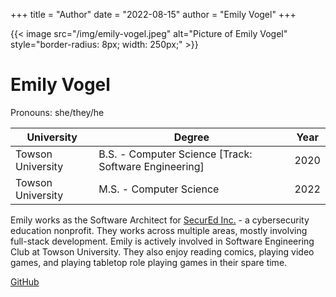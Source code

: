 +++
title = "Author"
date = "2022-08-15"
author = "Emily Vogel"
+++

{{< image src="/img/emily-vogel.jpeg" alt="Picture of Emily Vogel" style="border-radius: 8px; width: 250px;" >}}

# Emily Vogel

Pronouns: she/they/he

| University | Degree | Year |
| --- | --- | --- |
| Towson University | B.S. - Computer Science [Track: Software Engineering] | 2020 |
| Towson University | M.S. - Computer Science | 2022 |

Emily works as the Software Architect for [SecurEd Inc.](https://secured.team/) - a cybersecurity education nonprofit. They works across multiple areas, mostly involving full-stack development. Emily is actively involved in Software Engineering Club at Towson University. They also enjoy reading comics, playing video games, and playing tabletop role playing games in their spare time.

[GitHub](https://github.com/EVogel1999)
